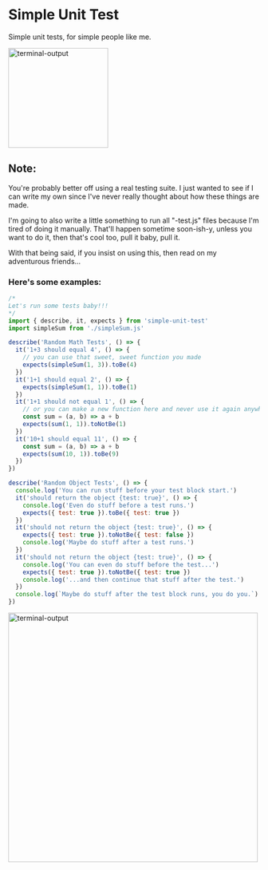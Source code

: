 # Simple Unit Test

Simple unit tests, for simple people like me.

<img src="https://i.imgur.com/IQRi78U.jpg" alt="terminal-output" width="200"/>

## Note:

You're probably better off using a real testing suite.
I just wanted to see if I can write my own since I've never really thought about
how these things are made.

I'm going to also write a little something to run all "-test.js" files because
I'm tired of doing it manually. That'll happen sometime soon-ish-y, unless you
want to do it, then that's cool too, pull it baby, pull it.

With that being said, if you insist on using this, then read on my adventurous
friends...

### Here's some examples:

```javascript
/*
Let's run some tests baby!!!
*/
import { describe, it, expects } from 'simple-unit-test'
import simpleSum from './simpleSum.js'

describe('Random Math Tests', () => {
  it('1+3 should equal 4', () => {
    // you can use that sweet, sweet function you made
    expects(simpleSum(1, 3)).toBe(4)
  })
  it('1+1 should equal 2', () => {
    expects(simpleSum(1, 1)).toBe(1)
  })
  it('1+1 should not equal 1', () => {
    // or you can make a new function here and never use it again anywhere
    const sum = (a, b) => a + b
    expects(sum(1, 1)).toNotBe(1)
  })
  it('10+1 should equal 11', () => {
    const sum = (a, b) => a + b
    expects(sum(10, 1)).toBe(9)
  })
})

describe('Random Object Tests', () => {
  console.log('You can run stuff before your test block start.')
  it('should return the object {test: true}', () => {
    console.log('Even do stuff before a test runs.')
    expects({ test: true }).toBe({ test: true })
  })
  it('should not return the object {test: true}', () => {
    expects({ test: true }).toNotBe({ test: false })
    console.log('Maybe do stuff after a test runs.')
  })
  it('should not return the object {test: true}', () => {
    console.log('You can even do stuff before the test...')
    expects({ test: true }).toNotBe({ test: true })
    console.log('...and then continue that stuff after the test.')
  })
  console.log(`Maybe do stuff after the test block runs, you do you.`)
})
```

<img src="https://i.imgur.com/F8wjXSx.png" alt="terminal-output" width="500"/>
